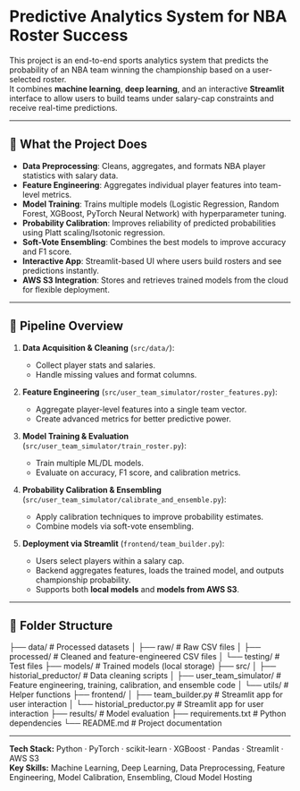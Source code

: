 # Predictive Analytics System for NBA Roster Success

This project is an end-to-end sports analytics system that predicts the probability of an NBA team winning the championship based on a user-selected roster.  
It combines **machine learning**, **deep learning**, and an interactive **Streamlit** interface to allow users to build teams under salary-cap constraints and receive real-time predictions.

---

## 🏀 What the Project Does
- **Data Preprocessing**: Cleans, aggregates, and formats NBA player statistics with salary data.
- **Feature Engineering**: Aggregates individual player features into team-level metrics.
- **Model Training**: Trains multiple models (Logistic Regression, Random Forest, XGBoost, PyTorch Neural Network) with hyperparameter tuning.
- **Probability Calibration**: Improves reliability of predicted probabilities using Platt scaling/Isotonic regression.
- **Soft-Vote Ensembling**: Combines the best models to improve accuracy and F1 score.
- **Interactive App**: Streamlit-based UI where users build rosters and see predictions instantly.
- **AWS S3 Integration**: Stores and retrieves trained models from the cloud for flexible deployment.

---

## 🔄 Pipeline Overview
1. **Data Acquisition & Cleaning** (`src/data/`):
   - Collect player stats and salaries.
   - Handle missing values and format columns.
   
2. **Feature Engineering** (`src/user_team_simulator/roster_features.py`):
   - Aggregate player-level features into a single team vector.
   - Create advanced metrics for better predictive power.

3. **Model Training & Evaluation** (`src/user_team_simulator/train_roster.py`):
   - Train multiple ML/DL models.
   - Evaluate on accuracy, F1 score, and calibration metrics.

4. **Probability Calibration & Ensembling** (`src/user_team_simulator/calibrate_and_ensemble.py`):
   - Apply calibration techniques to improve probability estimates.
   - Combine models via soft-vote ensembling.

5. **Deployment via Streamlit** (`frontend/team_builder.py`):
   - Users select players within a salary cap.
   - Backend aggregates features, loads the trained model, and outputs championship probability.
   - Supports both **local models** and **models from AWS S3**.

---

## 📂 Folder Structure

├── data/                         # Processed datasets
│   ├── raw/                      # Raw CSV files
│   ├── processed/                # Cleaned and feature-engineered CSV files
│   └── testing/                  # Test files
├── models/                       # Trained models (local storage)
├── src/
│   ├── historial_preductor/      # Data cleaning scripts
│   ├── user_team_simulator/      # Feature engineering, training, calibration, and ensemble code
│   └── utils/                    # Helper functions
├── frontend/
│   ├── team_builder.py           # Streamlit app for user interaction
│   └── historial_preductor.py    # Streamlit app for user interaction
├── results/                      # Model evaluation 
├── requirements.txt              # Python dependencies
└── README.md                     # Project documentation

---

**Tech Stack:** Python · PyTorch · scikit-learn · XGBoost · Pandas · Streamlit · AWS S3  
**Key Skills:** Machine Learning, Deep Learning, Data Preprocessing, Feature Engineering, Model Calibration, Ensembling, Cloud Model Hosting